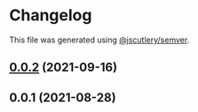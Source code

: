 # Changelog

This file was generated using [@jscutlery/semver](https://github.com/jscutlery/semver).

## [0.0.2](https://github.com/chronark/libs/compare/env-0.0.1...env-0.0.2) (2021-09-16)



## 0.0.1 (2021-08-28)
